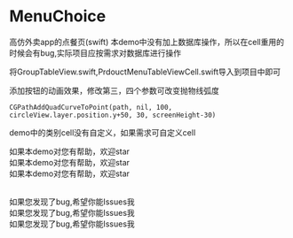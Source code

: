 # MenuChoice
高仿外卖app的点餐页(swift)
本demo中没有加上数据库操作，所以在cell重用的时候会有bug,实际项目应按需求对数据库进行操作

将GroupTableView.swift,PrdouctMenuTableViewCell.swift导入到项目中即可

添加按钮的动画效果，修改第三，四个参数可改变抛物线弧度
```
CGPathAddQuadCurveToPoint(path, nil, 100, circleView.layer.position.y+50, 30, screenHeight-30)
```

demo中的类别cell没有自定义，如果需求可自定义cell

如果本demo对您有帮助，欢迎star</br>
如果本demo对您有帮助，欢迎star</br>
如果本demo对您有帮助，欢迎star</br></br>

如果您发现了bug,希望你能Issues我</br>
如果您发现了bug,希望你能Issues我</br>
如果您发现了bug,希望你能Issues我</br>
